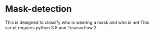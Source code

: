 # Mask-detection
This is designed to classify who is wearing a mask and who is not
This script requires python 3.8 and Tesnsorflow 2
